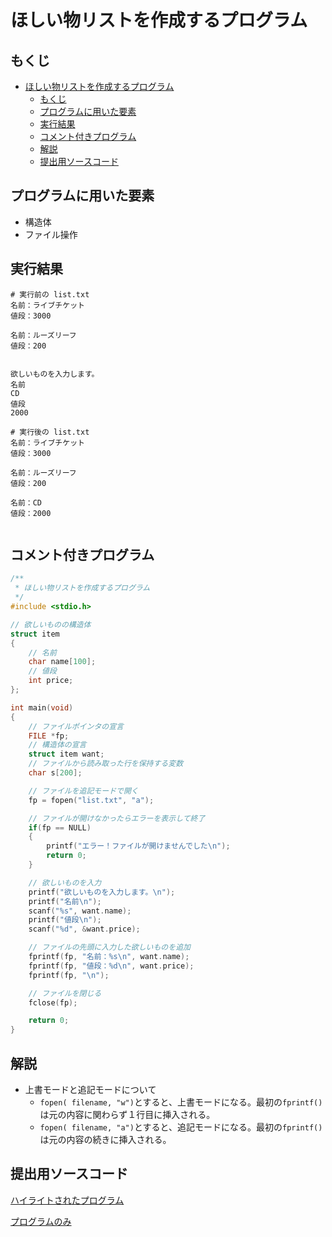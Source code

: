 # ほしい物リストを作成するプログラム

## もくじ

<!-- TOC -->

- [ほしい物リストを作成するプログラム](#ほしい物リストを作成するプログラム)
    - [もくじ](#もくじ)
    - [プログラムに用いた要素](#プログラムに用いた要素)
    - [実行結果](#実行結果)
    - [コメント付きプログラム](#コメント付きプログラム)
    - [解説](#解説)
    - [提出用ソースコード](#提出用ソースコード)

<!-- /TOC -->

## プログラムに用いた要素

* 構造体
* ファイル操作

## 実行結果

```
# 実行前の list.txt
名前：ライブチケット
値段：3000

名前：ルーズリーフ
値段：200


```

```
欲しいものを入力します。
名前
CD
値段
2000
```

```
# 実行後の list.txt
名前：ライブチケット
値段：3000

名前：ルーズリーフ
値段：200

名前：CD
値段：2000


```

## コメント付きプログラム

```c
/**
 * ほしい物リストを作成するプログラム
 */
#include <stdio.h>

// 欲しいものの構造体
struct item
{
    // 名前
    char name[100];
    // 値段
    int price;
};

int main(void)
{
    // ファイルポインタの宣言
    FILE *fp;
    // 構造体の宣言
    struct item want;
    // ファイルから読み取った行を保持する変数
    char s[200];

    // ファイルを追記モードで開く
    fp = fopen("list.txt", "a");

    // ファイルが開けなかったらエラーを表示して終了
    if(fp == NULL)
    {
        printf("エラー！ファイルが開けませんでした\n");
        return 0;
    }

    // 欲しいものを入力
    printf("欲しいものを入力します。\n");
    printf("名前\n");
    scanf("%s", want.name);
    printf("値段\n");
    scanf("%d", &want.price);

    // ファイルの先頭に入力した欲しいものを追加
    fprintf(fp, "名前：%s\n", want.name);
    fprintf(fp, "値段：%d\n", want.price);
    fprintf(fp, "\n");

    // ファイルを閉じる
    fclose(fp);

    return 0;
}
```

## 解説

* 上書モードと追記モードについて
    * `fopen( filename, "w")`とすると、上書モードになる。最初の`fprintf()`は元の内容に関わらず１行目に挿入される。
    * `fopen( filename, "a")`とすると、追記モードになる。最初の`fprintf()`は元の内容の続きに挿入される。

## 提出用ソースコード

[ハイライトされたプログラム](./program.c)

[プログラムのみ](https://raw.githubusercontent.com/simochee/c-josho-2q/master/alice/program.c)

